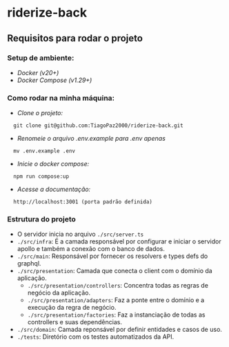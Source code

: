 # riderize-back

## Requisitos para rodar o projeto

### Setup de ambiente:

  - *Docker (v20+)*
  - *Docker Compose (v1.29+)*

### Como rodar na minha máquina:

  - *Clone o projeto:*
  ```
    git clone git@github.com:TiagoPaz2000/riderize-back.git
  ```

  - *Renomeie o arquivo .env.example para .env apenas*
  ```
    mv .env.example .env
  ```

  - *Inicie o docker compose:*
  ```
    npm run compose:up
  ```

  - *Acesse a documentação:*
  ```
    http://localhost:3001 (porta padrão definida)
  ```

### Estrutura do projeto

  - O servidor inicia no arquivo `./src/server.ts`
  - `./src/infra`: É a camada responsável por configurar e iniciar o servidor apollo e também a conexão com o banco de dados.
  - `./src/main`: Responsável por fornecer os resolvers e types defs do graphql.
  - `./src/presentation`: Camada que conecta o client com o domínio da aplicação.
    - `./src/presentation/controllers`: Concentra todas as regras de negócio da aplicação.
    - `./src/presentation/adapters`: Faz a ponte entre o domínio e a execução da regra de negócio.
    - `./src/presentation/factories`: Faz a instanciação de todas as controllers e suas dependências.
  - `./src/domain`: Camada reponsável por definir entidades e casos de uso.
  - `./tests`: Diretório com os testes automatizados da API.